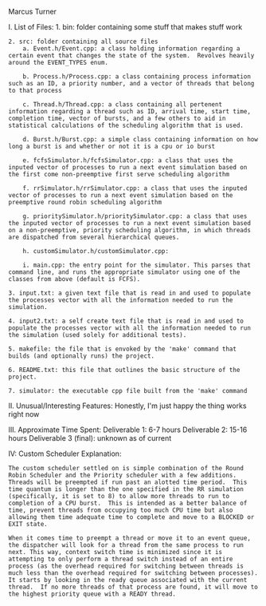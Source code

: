 Marcus Turner

I. List of Files:
	1. bin: folder containing some stuff that makes stuff work

	2. src: folder containing all source files
		a. Event.h/Event.cpp: a class holding information regarding a certain event that changes the state of the system.  Revolves heavily around the EVENT_TYPES enum.

		b. Process.h/Process.cpp: a class containing process information such as an ID, a priority number, and a vector of threads that belong to that process

		c. Thread.h/Thread.cpp: a class containing all pertenent information regarding a thread such as ID, arrival time, start time, completion time, vector of bursts, and a few others to aid in statistical calculations of the scheduling algorithm that is used.

		d. Burst.h/Burst.cpp: a simple class containing information on how long a burst is and whether or not it is a cpu or io burst

		e. fcfsSimulator.h/fcfsSimulator.cpp: a class that uses the inputed vector of processes to run a next event simulation based on the first come non-preemptive first serve scheduling algorithm

		f. rrSimulator.h/rrSimulator.cpp: a class that uses the inputed vector of processes to run a next event simulation based on the preemptive round robin scheduling algorithm

		g. prioritySimulator.h/prioritySimulator.cpp: a class that uses the inputed vector of processes to run a next event simulation based on a non-preemptive, priority scheduling algorithm, in which threads are dispatched from several hierarchical queues.

		h. customSimulator.h/customSimulator.cpp:

		i. main.cpp: the entry point for the simulator. This parses that command line, and runs the appropriate simulator using one of the classes from above (default is FCFS).

	3. input.txt: a given text file that is read in and used to populate the processes vector with all the information needed to run the simulation.

	4. input2.txt: a self create text file that is read in and used to populate the processes vector with all the information needed to run the simulation (used solely for additional tests).

	5. makefile: the file that is envoked by the 'make' command that builds (and optionally runs) the project.

	6. README.txt: this file that outlines the basic structure of the project.

	7. simulator: the executable cpp file built from the 'make' command

II. Unusual/Interesting Features:
	Honestly, I'm just happy the thing works right now

III. Approximate Time Spent:
	Deliverable 1: 6-7 hours
	Deliverable 2: 15-16 hours
	Deliverable 3 (final): unknown as of current

IV: Custom Scheduler Explanation:
	
	The custom scheduler settled on is simple combination of the Round Robin Scheduler and the Priority scheduler with a few additions.  Threads will be preempted if run past an alotted time period.  This time quantum is longer than the one specified in the RR simulation (specifically, it is set to 8) to allow more threads to run to completion of a CPU burst.  This is intended as a better balance of time, prevent threads from occupying too much CPU time but also allowing them time adequate time to complete and move to a BLOCKED or EXIT state.

	When it comes time to preempt a thread or move it to an event queue, the dispatcher will look for a thread from the same process to run next. This way, context switch time is minimized since it is attempting to only perform a thread switch instead of an entire process (as the overhead required for switching between threads is much less than the overhead required for switching between processes).  It starts by looking in the ready queue associated with the current thread.  If no more threads of that process are found, it will move to the highest priority queue with a READY thread.